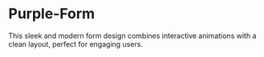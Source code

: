 # Purple-Form
This sleek and modern form design combines interactive animations with a clean layout, perfect for engaging users.
